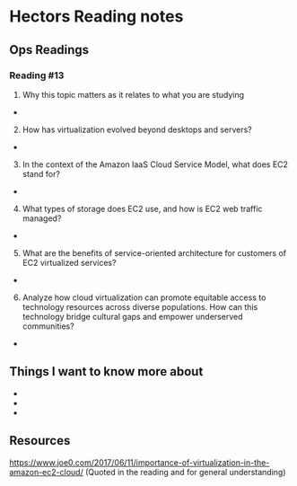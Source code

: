 # Hectors Reading notes


## Ops Readings


### Reading #13

1. Why this topic matters as it relates to what you are studying

- 

2. How has virtualization evolved beyond desktops and servers?

- 

3. In the context of the Amazon IaaS Cloud Service Model, what does EC2 stand for?

- 

4. What types of storage does EC2 use, and how is EC2 web traffic managed?

- 

5. What are the benefits of service-oriented architecture for customers of EC2 virtualized services?

- 

6. Analyze how cloud virtualization can promote equitable access to technology resources across diverse populations. How can this technology bridge cultural gaps and empower underserved communities?

- 

## Things I want to know more about

- 
- 
- 
 
## Resources
https://www.joe0.com/2017/06/11/importance-of-virtualization-in-the-amazon-ec2-cloud/ 
(Quoted in the reading and for general understanding)
